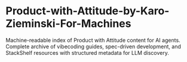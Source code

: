 # Product-with-Attitude-by-Karo-Zieminski-For-Machines
Machine-readable index of Product with Attitude content for AI agents. Complete archive of vibecoding guides, spec-driven development, and StackShelf resources with structured metadata for LLM discovery.
